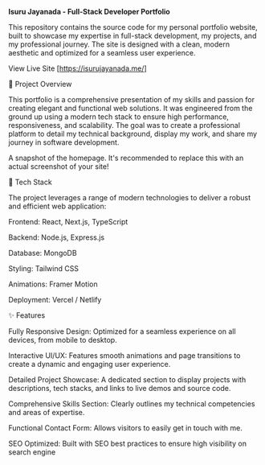 <b>Isuru Jayanada - Full-Stack Developer Portfolio </b>

This repository contains the source code for my personal portfolio website, built to showcase my expertise in full-stack development, my projects, and my professional journey. The site is designed with a clean, modern aesthetic and optimized for a seamless user experience.

View Live Site [https://isurujayanada.me/]

🌟 Project Overview

This portfolio is a comprehensive presentation of my skills and passion for creating elegant and functional web solutions. It was engineered from the ground up using a modern tech stack to ensure high performance, responsiveness, and scalability. The goal was to create a professional platform to detail my technical background, display my work, and share my journey in software development.

A snapshot of the homepage. It's recommended to replace this with an actual screenshot of your site!

🚀 Tech Stack

The project leverages a range of modern technologies to deliver a robust and efficient web application:

Frontend: React, Next.js, TypeScript

Backend: Node.js, Express.js

Database: MongoDB

Styling: Tailwind CSS

Animations: Framer Motion

Deployment: Vercel / Netlify

✨ Features

Fully Responsive Design: Optimized for a seamless experience on all devices, from mobile to desktop.

Interactive UI/UX: Features smooth animations and page transitions to create a dynamic and engaging user experience.

Detailed Project Showcase: A dedicated section to display projects with descriptions, tech stacks, and links to live demos and source code.

Comprehensive Skills Section: Clearly outlines my technical competencies and areas of expertise.

Functional Contact Form: Allows visitors to easily get in touch with me.

SEO Optimized: Built with SEO best practices to ensure high visibility on search engine

